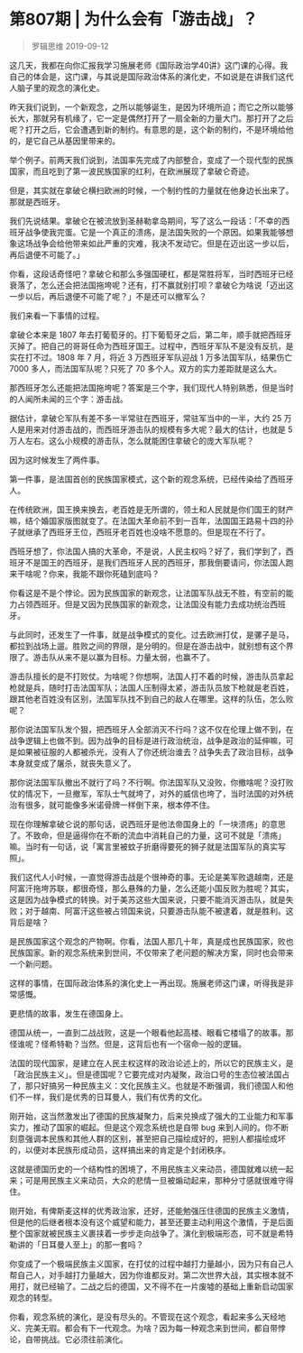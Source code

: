 # 第807期 | 为什么会有「游击战」？
> 罗辑思维
2019-09-12

这几天，我都在向你汇报我学习施展老师《国际政治学40讲》这门课的心得。我自己的体会是，这门课，与其说是国际政治体系的演化史，不如说是在讲我们这代人脑子里的观念的演化史。

昨天我们说到，一个新观念，之所以能够诞生，是因为环境所迫；而它之所以能够长大，那就另有机缘了，它一定是偶然打开了一扇全新的力量大门。那打开了之后呢？打开之后，它会遭遇到新的制约。有意思的是，这个新的制约，不是环境给他的，是它自己从基因里带来的。

举个例子。前两天我们说到，法国率先完成了内部整合，变成了一个现代型的民族国家，而且吃到了第一波民族国家的红利，在欧洲展现了拿破仑奇迹。

但是，其实就在拿破仑横扫欧洲的时候，一个制约性的力量就在他身边长出来了。那就是西班牙。

我们先说结果。拿破仑在被流放到圣赫勒拿岛期间，写了这么一段话：「不幸的西班牙战争使我完蛋。它是一个真正的溃疡，是法国失败的一个原因。如果我能够想象这场战争会给他带来如此严重的灾难，我决不发动它。但是在迈出这一步以后，再后退便不可能了。」

你看，这段话奇怪吧？拿破仑和那么多强国硬杠，都是常胜将军，当时西班牙已经衰落了，怎么还会把法国拖垮呢？还有，打不赢就别打呗？拿破仑为啥说「迈出这一步以后，再后退便不可能了呢？」不是还可以撤军么？

我们来看一下事情的过程。

拿破仑本来是 1807 年去打葡萄牙的。打下葡萄牙之后，第二年，顺手就把西班牙灭掉了。把自己的哥哥任命为西班牙国王。过程中，西班牙军队不是没有反抗，是实在打不过。1808 年 7 月，将近 3 万西班牙军队迎战 1 万多法国军队，结果伤亡 7000 多人，而法国军队呢？只死了 70 多个人。双方的实力差距就是这么大。

那西班牙怎么还能把法国拖垮呢？答案是三个字，我们现代人特别熟悉，但是当时的人闻所未闻的三个字：游击战。

据估计，拿破仑军队有差不多一半常驻在西班牙，常驻军当中的一半，大约 25 万人是用来对付游击战的，而西班牙游击队的规模有多大呢？最大的估计，也就是 5 万人左右。这么小规模的游击队，怎么就能困住拿破仑的庞大军队呢？

因为这时候发生了两件事。

第一件事，是法国首创的民族国家模式，这个新的观念系统，已经传染给了西班牙人。

在传统欧洲，国王换来换去，老百姓是无所谓的，领土和人民就是你们国王的财产嘛，结个婚国家版图就变了。在法国大革命前不到一百年，法国国王路易十四的孙子就继承了西班牙王位，西班牙老百姓也没啥不愿意的。但是现在不行了。

西班牙想了，你法国人搞的大革命，不是说，人民主权吗？好了，我们学到了，西班牙不是国王的西班牙，是我们西班牙人民的西班牙，那我倒要请问，你法国人跑来干啥呢？你来，我能不跟你死磕到底吗？

你看这是不是个悖论。因为民族国家的新观念，让法国军队战无不胜，有空前的能力占领西班牙。但是又因为民族国家的新观念，让法国没有能力去成功统治西班牙。

与此同时，还发生了一件事，就是战争模式的变化。过去欧洲打仗，是骡子是马，都拉到战场上遛。胜败之间的界限，是分明的。但是在游击战中，就别想有这个界限了。游击队从来不是以赢为目标。力量太弱，也赢不了。

游击队擅长的是不打败仗。为啥呢？你想啊，法国人打不着的时候，游击队员拿起枪就是兵，随时打击法国军队；法国人压制得太紧，游击队员放下枪就是老百姓，跟其他老百姓没有区别，法国军队找不到自己的敌人在哪里。这样的队伍，怎么败呢？

那你说法国军队发个狠，把西班牙人全部消灭不行吗？这不仅在伦理上做不到，在战争逻辑上也做不到。因为战争的目标是进行政治统治，战争是政治的延伸嘛，可是如果被征服的人都被杀光，没有人了你还统治谁去？战争失去了政治目标，战争本身就变成了屠杀，就丧失意义了。

那你说法国军队撤出不就行了吗？不行啊。你法国军队又没败，你撤啥呢？没打败仗的情况下，一旦撤军，军队士气就垮了，对外的威信也垮了，当时法国的对外统治有很多，就可能像多米诺骨牌一样倒下来，根本停不住。

现在你理解拿破仑说的那句话，说西班牙是他法帝国身上的「一块溃疡」的意思了。不致命，但是逼得你在不断的流血中消耗自己的力量，这可不就是「溃疡」嘛。当时有一句话，说「寓言里被蚊子折磨得要死的狮子就是法国军队的真实写照」。

我们这代人小时候，一直觉得游击战是个很神奇的事。无论是美军败退越南，还是阿富汗拖垮苏联，都很奇怪，那么悬殊的力量，怎么还能小国反败为胜呢？其实，这是因为战争模式的转换。对于美苏这些大国来说，只要不能消灭游击队，就是失败；对于越南、阿富汗这些被占领国来说，只要游击队能不被逮着，就是胜利。这背后是啥？

是民族国家这个观念的产物啊。你看，法国人那几十年，真是成也民族国家，败也民族国家。新的观念系统来到世间，不仅带来了老问题的解决方案，同时也会带来一个新问题。

这样的事情，在国际政治体系的演化史上一再出现。施展老师这门课，听得我是非常感慨。

更悲情的故事，发生在德国身上。

德国从统一，一直到二战战败，这是一个眼看他起高楼、眼看它楼塌了的故事。那怪谁呢？怪希特勒？当然。但是，这背后也有一个宿命一般的逻辑。

法国的现代国家，是建立在人民主权这样的政治论述上的，所以它的民族主义，是「政治民族主义」。但是德国呢？它要完成对内凝聚，政治口号的生态位被法国占了，那只好搞另一种民族主义：文化民族主义。也就是不断强调，我们德国人和他们不一样，我们是优秀的日耳曼人，我们有优秀的文化。

刚开始，这当然激发出了德国的民族凝聚力，后来兑换成了强大的工业能力和军事实力，推动了国家的崛起。但是这个观念系统也是自带 bug 来到人间的。你不断刻意强调本民族和其他人群的区别，甚至把自己描绘成好的，把别人都描绘成坏的，以便对本民族形成动员，这样搞出来的肯定是个封闭秩序。

这就是德国历史的一个结构性的困境了，不用民族主义来动员，德国就难以统一起来；可是用民族主义来动员，大众的悲情一旦被煽动起来，那种分寸感就很难守得住。

刚开始，有俾斯麦这样的优秀政治家，还好，还能勉强压住德国的民族主义激情，但是他的后继者根本没有这个威望和能力，甚至还要主动利用这个激情，于是后面整个国家就被民族主义裹挟着一步步走向战争了。演化到极端形态，可不就是希特勒讲的「日耳曼人至上」的那一套吗？

你变成了一个极端民族主义国家，在打仗的过程中越打力量越小，因为只有自己人帮自己人，对手越打力量越大，因为你谁都反对。第二次世界大战，其实根本就不用打，就已经输了。二战之后的德国，又不得不在一片废墟的基础上重新启动国家观念的转型。

你看，观念系统的演化，是没有尽头的。不管现在这个观念，看起来多么天经地义、完美无瑕。都会有下一代观念。为啥？因为每一种观念来到世间，都自带悖论，自带挑战。它必须往前演化。



